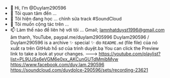 - 👋 Hi, I’m @Duylam290596
- 👀 Tôi quan tâm đến ...
- 🌱 Tôi hiện đang học ... chỉnh sửa track #SoundCloud 
- 💞️ Tôi muốn cộng tác trên ...
- 📫 Làm thế nào để liên hệ với tôi ...
Gmail; lamnhatduyst1996@gmail.com
âm thanh, YouTube,
paypal.me/duylam2905996 
Duylam290596 / Duylam290596 is a archive ✨ special ✨ do `README.md` (file file) của nó xuất ra trên GitHub hồ sơ của trình duyệt.bạ
You can click the Preview link to take a look at your changes.
--->
https://youtube.com/playlist?list=PL9UJSs6eVGM6e0xx_AKCunGUTdMmibMyw 
https://www.facebook.com/duy.lam.290596
https://soundcloud.com/duydolce-290596/sets/recording-23621 
